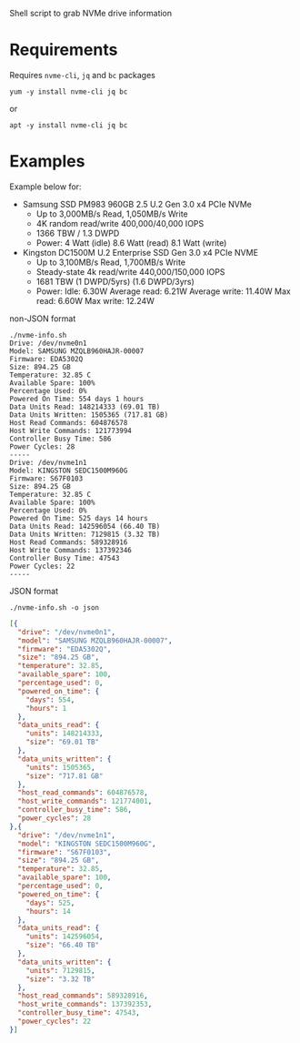 Shell script to grab NVMe drive information

# Requirements

Requires `nvme-cli`, `jq` and `bc` packages

```
yum -y install nvme-cli jq bc
```

or

```
apt -y install nvme-cli jq bc
```

# Examples

Example below for:

- Samsung SSD PM983 960GB 2.5 U.2 Gen 3.0 x4 PCIe NVMe
  * Up to 3,000MB/s Read, 1,050MB/s Write
  * 4K random read/write 400,000/40,000 IOPS
  * 1366 TBW / 1.3 DWPD
  * Power: 4 Watt (idle) 8.6 Watt (read) 8.1 Watt (write)
- Kingston DC1500M U.2 Enterprise SSD Gen 3.0 x4 PCIe NVME
  * Up to 3,100MB/s Read, 1,700MB/s Write
  * Steady-state 4k read/write 440,000/150,000 IOPS
  * 1681 TBW (1 DWPD/5yrs) (1.6 DWPD/3yrs)
  * Power: Idle: 6.30W Average read: 6.21W Average write: 11.40W Max read: 6.60W Max write: 12.24W

non-JSON format

```
./nvme-info.sh 
Drive: /dev/nvme0n1
Model: SAMSUNG MZQLB960HAJR-00007
Firmware: EDA5302Q
Size: 894.25 GB
Temperature: 32.85 C
Available Spare: 100%
Percentage Used: 0%
Powered On Time: 554 days 1 hours
Data Units Read: 148214333 (69.01 TB)
Data Units Written: 1505365 (717.81 GB)
Host Read Commands: 604876578
Host Write Commands: 121773994
Controller Busy Time: 586
Power Cycles: 28
-----
Drive: /dev/nvme1n1
Model: KINGSTON SEDC1500M960G
Firmware: S67F0103
Size: 894.25 GB
Temperature: 32.85 C
Available Spare: 100%
Percentage Used: 0%
Powered On Time: 525 days 14 hours
Data Units Read: 142596054 (66.40 TB)
Data Units Written: 7129815 (3.32 TB)
Host Read Commands: 589328916
Host Write Commands: 137392346
Controller Busy Time: 47543
Power Cycles: 22
-----
```

JSON format

```
./nvme-info.sh -o json
```
```json
[{
  "drive": "/dev/nvme0n1",
  "model": "SAMSUNG MZQLB960HAJR-00007",
  "firmware": "EDA5302Q",
  "size": "894.25 GB",
  "temperature": 32.85,
  "available_spare": 100,
  "percentage_used": 0,
  "powered_on_time": {
    "days": 554,
    "hours": 1
  },
  "data_units_read": {
    "units": 148214333,
    "size": "69.01 TB"
  },
  "data_units_written": {
    "units": 1505365,
    "size": "717.81 GB"
  },
  "host_read_commands": 604876578,
  "host_write_commands": 121774001,
  "controller_busy_time": 586,
  "power_cycles": 28
},{
  "drive": "/dev/nvme1n1",
  "model": "KINGSTON SEDC1500M960G",
  "firmware": "S67F0103",
  "size": "894.25 GB",
  "temperature": 32.85,
  "available_spare": 100,
  "percentage_used": 0,
  "powered_on_time": {
    "days": 525,
    "hours": 14
  },
  "data_units_read": {
    "units": 142596054,
    "size": "66.40 TB"
  },
  "data_units_written": {
    "units": 7129815,
    "size": "3.32 TB"
  },
  "host_read_commands": 589328916,
  "host_write_commands": 137392353,
  "controller_busy_time": 47543,
  "power_cycles": 22
}]
```
